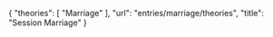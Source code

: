 {
    "theories": [
        "Marriage"
    ],
    "url": "entries/marriage/theories",
    "title": "Session Marriage"
}